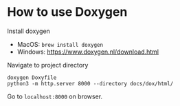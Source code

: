 # How to use Doxygen

Install doxygen
- MacOS:  `brew install doxygen`
- Windows: https://www.doxygen.nl/download.html

Navigate to project directory

```ssh
doxygen Doxyfile
python3 -m http.server 8000 --directory docs/dox/html/
```

Go to  `localhost:8000`  on browser.